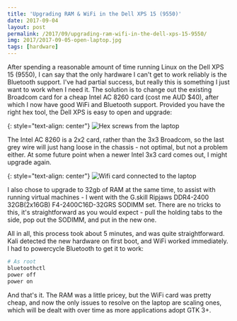 ```yaml
---
title: 'Upgrading RAM & WiFi in the Dell XPS 15 (9550)'
date: 2017-09-04
layout: post
permalink: /2017/09/upgrading-ram-wifi-in-the-dell-xps-15-9550/
img: 2017/2017-09-05-open-laptop.jpg
tags: [hardware]
---
```

After spending a reasonable amount of time running Linux on the Dell XPS 15 (9550), I can say that the only hardware I can't get to work reliably is the Bluetooth support. I've had partial success, but really this is something I just want to work when I need it. The solution is to change out the existing Broadcom card for a cheap Intel AC 8260 card (cost me AUD $40), after which I now have good WiFi and Bluetooth support. Provided you have the right hex tool, the Dell XPS is easy to open and upgrade:

{: style="text-align: center"}
![Hex screws from the laptop]({{site.baseurl}}/assets/img/2017/2017-09-05-hex-screws.jpg)

The Intel AC 8260 is a 2x2 card, rather than the 3x3 Broadcom, so the last grey wire will just hang loose in the chassis - not optimal, but not a problem either. At some future point when a newer Intel 3x3 card comes out, I might upgrade again.

{: style="text-align: center"}
![Wifi card connected to the laptop]({{site.baseurl}}/assets/img/2017/2017-09-05-wifi-card.jpg)

I also chose to upgrade to 32gb of RAM at the same time, to assist with running virtual machines - I went with the G.skill Ripjaws DDR4-2400 32GB(2x16GB) F4-2400C16D-32GRS SODIMM set. There are no tricks to this, it's straightforward as you would expect - pull the holding tabs to the side, pop out the SODIMM, and put in the new one.

All in all, this process took about 5 minutes, and was quite straightforward. Kali detected the new hardware on first boot, and WiFi worked immediately. I had to powercycle Bluetooth to get it to work:

``` sh
# As root
bluetoothctl
power off
power on
```

And that's it. The RAM was a little pricey, but the WiFi card was pretty cheap, and now the only issues to resolve on the laptop are scaling ones, which will be dealt with over time as more applications adopt GTK 3+.
